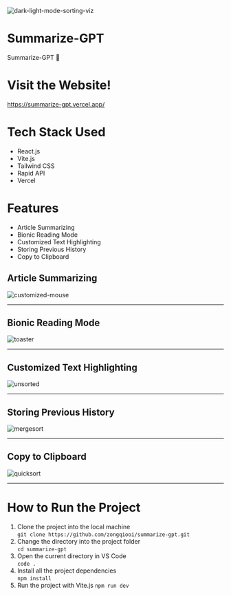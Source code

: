 ![dark-light-mode-sorting-viz](https://github.com/zongqiooi/sorting-viz/assets/95561298/384e5196-dbd9-41d5-b3da-32524ac0a561)

# Summarize-GPT

Summarize-GPT 📝

# Visit the Website!

https://summarize-gpt.vercel.app/

# Tech Stack Used

- React.js
- Vite.js
- Tailwind CSS
- Rapid API
- Vercel

# Features

- Article Summarizing
- Bionic Reading Mode
- Customized Text Highlighting
- Storing Previous History
- Copy to Clipboard

## Article Summarizing

![customized-mouse](https://github.com/zongqiooi/sorting-viz/assets/95561298/56625aa5-6089-4cc8-8654-84882955586e)

---

## Bionic Reading Mode

![toaster](https://github.com/zongqiooi/sorting-viz/assets/95561298/a2321bca-d375-43ec-a709-cd6f9beac3cd)

---

## Customized Text Highlighting

![unsorted](https://github.com/zongqiooi/sorting-viz/assets/95561298/5e71d674-ba2e-4a19-b775-f33554d1ccfc)

---

## Storing Previous History

![mergesort](https://github.com/zongqiooi/sorting-viz/assets/95561298/edcea167-225d-46e1-91ae-14b6d36c2814)

---

## Copy to Clipboard

![quicksort](https://github.com/zongqiooi/sorting-viz/assets/95561298/c7e60fcd-a4eb-4c54-899b-410038f08c30)

---

# How to Run the Project

1. Clone the project into the local machine  
   `git clone https://github.com/zongqiooi/summarize-gpt.git`
2. Change the directory into the project folder  
   `cd summarize-gpt`
3. Open the current directory in VS Code  
   `code .`
4. Install all the project dependencies  
   `npm install`
5. Run the project with Vite.js
   `npm run dev`
